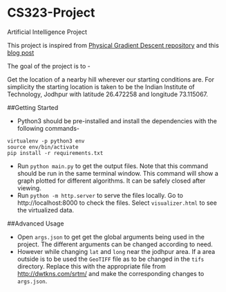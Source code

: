 # CS323-Project
Artificial Intelligence Project 

This project is inspired from [Physical Gradient Descent repository](https://github.com/chrisfosterelli/physical-gradient-descent) and this [blog post](https://fosterelli.co/executing-gradient-descent-on-the-earth)

The goal of the project is to - 

Get the location of a nearby hill wherever our starting conditions are. For simplicity the starting location is taken to be the Indian Institute of Technology, Jodhpur with latitude 26.472258 and longitude 73.115067.

##Getting Started 

- Python3 should be pre-installed and install the dependencies with the following commands-
```
virtualenv -p python3 env
source env/bin/activate
pip install -r requirements.txt
``` 
- Run `python main.py` to get the output files. Note that this command should be run in the same terminal window. This command will show a graph plotted for different algorithms. It can be safely closed after viewing. 
- Run `python -m http.server` to serve the files locally. Go to http://localhost:8000 to check the files. Select `visualizer.html` to see the virtualized data. 

##Advanced Usage

- Open `args.json` to get get the global arguments being used in the project. The different arguments can be changed according to need.
- However while changing `lat` and `long` near the jodhpur area. If a area outside is to be used the `GeoTIFF` file as to be changed in the `tifs` directory. Replace this with the appropriate file from http://dwtkns.com/srtm/ and make the corresponding changes to `args.json`.  